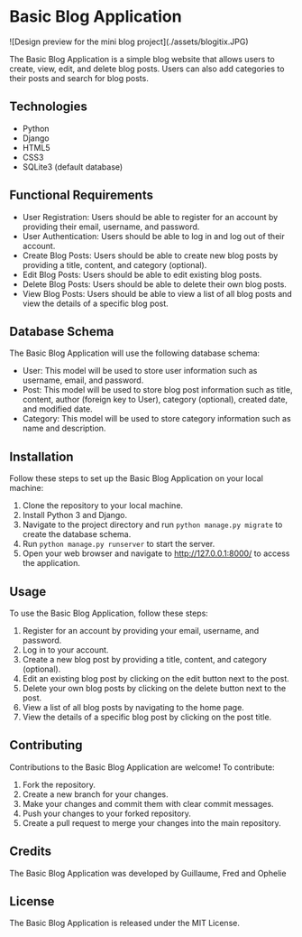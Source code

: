 <body>
  <h1>Basic Blog Application</h1>
  ![Design preview for the mini blog project](./assets/blogitix.JPG)

  <p>The Basic Blog Application is a simple blog website that allows users to create, view, edit, and delete blog posts. Users can also add categories to their posts and search for blog posts.</p>
  <h2>Technologies</h2>
  <ul>
    <li>Python</li>
    <li>Django</li>
    <li>HTML5</li>
    <li>CSS3</li>
    <li>SQLite3 (default database)</li>
  </ul>
  <h2>Functional Requirements</h2>
  <ul>
    <li>User Registration: Users should be able to register for an account by providing their email, username, and password.</li>
    <li>User Authentication: Users should be able to log in and log out of their account.</li>
    <li>Create Blog Posts: Users should be able to create new blog posts by providing a title, content, and category (optional).</li>
    <li>Edit Blog Posts: Users should be able to edit existing blog posts.</li>
    <li>Delete Blog Posts: Users should be able to delete their own blog posts.</li>
    <li>View Blog Posts: Users should be able to view a list of all blog posts and view the details of a specific blog post.</li>
  </ul>
  <h2>Database Schema</h2>
  <p>The Basic Blog Application will use the following database schema:</p>
  <ul>
    <li>User: This model will be used to store user information such as username, email, and password.</li>
    <li>Post: This model will be used to store blog post information such as title, content, author (foreign key to User), category (optional), created date, and modified date.</li>
    <li>Category: This model will be used to store category information such as name and description.</li>
  </ul>
  <h2>Installation</h2>
  <p>Follow these steps to set up the Basic Blog Application on your local machine:</p>
  <ol>
    <li>Clone the repository to your local machine.</li>
    <li>Install Python 3 and Django.</li>
    <li>Navigate to the project directory and run <code>python manage.py migrate</code> to create the database schema. </li>
    <li>Run <code>python manage.py runserver</code> to start the server. </li>
    <li>Open your web browser and navigate to <a href="http://127.0.0.1:8000/">http://127.0.0.1:8000/</a> to access the application. </li>
  </ol>
  <h2>Usage</h2>
  <p>To use the Basic Blog Application, follow these steps:</p>
  <ol>
    <li>Register for an account by providing your email, username, and password.</li>
    <li>Log in to your account.</li>
    <li>Create a new blog post by providing a title, content, and category (optional).</li>
    <li>Edit an existing blog post by clicking on the edit button next to the post.</li>
    <li>Delete your own blog posts by clicking on the delete button next to the post.</li>
    <li>View a list of all blog posts by navigating to the home page.</li>
    <li>View the details of a specific blog post by clicking on the post title.</li>
  </ol>
  <h2>Contributing</h2>
  <p>Contributions to the Basic Blog Application are welcome! To contribute:</p>
  <ol>
    <li>Fork the repository.</li>
    <li>Create a new branch for your changes.</li>
    <li>Make your changes and commit them with clear commit messages.</li>
    <li>Push your changes to your forked repository.</li>
    <li>Create a pull request to merge your changes into the main repository.</li>
  </ol>
  <h2>Credits</h2>
  <p>The Basic Blog Application was developed by Guillaume, Fred and Ophelie</p>
  <h2>License</h2>
  <p>The Basic Blog Application is released under the MIT License.</p>
</body>
</html>
